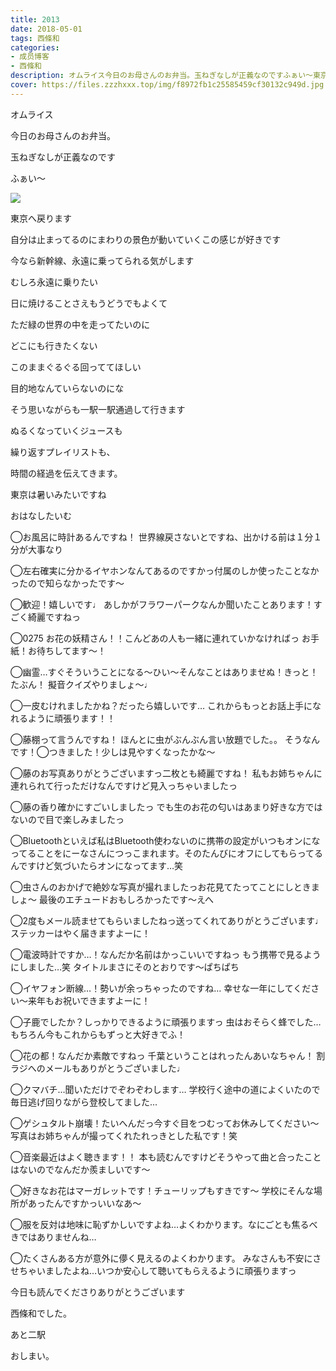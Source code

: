 ```yaml
---
title: 2013
date: 2018-05-01
tags: 西條和
categories: 
- 成员博客
- 西條和
description: オムライス今日のお母さんのお弁当。玉ねぎなしが正義なのですふぁい〜東京へ戻ります...
cover: https://files.zzzhxxx.top/img/f8972fb1c25585459cf30132c949d.jpg 
---
```









オムライス











今日のお母さんのお弁当。







玉ねぎなしが正義なのです








ふぁい〜




![](https://files.zzzhxxx.top/img/f8972fb1c25585459cf30132c949d.jpg)










東京へ戻ります

















自分は止まってるのにまわりの景色が動いていくこの感じが好きです











今なら新幹線、永遠に乗ってられる気がします








むしろ永遠に乗りたい










日に焼けることさえもうどうでもよくて









ただ緑の世界の中を走ってたいのに












どこにも行きたくない









このままぐるぐる回っててほしい









目的地なんていらないのにな













そう思いながらも一駅一駅通過して行きます












ぬるくなっていくジュースも











繰り返すプレイリストも、











時間の経過を伝えてきます。
















東京は暑いみたいですね













おはなしたいむ


◯お風呂に時計あるんですね！
世界線戻さないとですね、出かける前は１分１分が大事なり




◯左右確実に分かるイヤホンなんてあるのですかっ付属のしか使ったことなかったので知らなかったです〜




◯歓迎！嬉しいです♩
あしかがフラワーパークなんか聞いたことあります！すごく綺麗ですねっ




◯0275
お花の妖精さん！！こんどあの人も一緒に連れていかなければっ
お手紙！お待ちしてます〜！



◯幽霊…すぐそういうことになる〜ひい〜そんなことはありませぬ！きっと！たぶん！
擬音クイズやりましょ〜♩




◯一皮むけれましたかね？だったら嬉しいです…
これからもっとお話上手になれるように頑張ります！！



◯藤棚って言うんですね！
ほんとに虫がぶんぶん言い放題でした。。
そうなんです！◯つきました！少しは見やすくなったかな〜





◯藤のお写真ありがとうございますっ二枚とも綺麗ですね！
私もお姉ちゃんに連れられて行っただけなんですけど見入っちゃいましたっ





◯藤の香り確かにすごいしましたっ
でも生のお花の匂いはあまり好きな方ではないので目で楽しみましたっ




◯Bluetoothといえば私はBluetooth使わないのに携帯の設定がいつもオンになってることをにーなさんにつっこまれます。そのたんびにオフにしてもらってるんですけど気づいたらオンになってます…笑






◯虫さんのおかげで絶妙な写真が撮れましたっお花見てたってことにしときましょ〜
最後のエチュードおもしろかったです〜えへ




◯2度もメール読ませてもらいましたねっ送ってくれてありがとうございます♩
ステッカーはやく届きますよーに！




◯電波時計ですか…！なんだか名前はかっこいいですねっ
もう携帯で見るようにしました…笑
タイトルまさにそのとおりです〜ぱちぱち




◯イヤフォン断線…！勢いが余っちゃったのですね…
幸せな一年にしてください〜来年もお祝いできますよーに！



◯子鹿でしたか？しっかりできるように頑張りますっ
虫はおそらく蜂でした…
もちろん今もこれからもずっと大好きでふ！



◯花の都！なんだか素敵ですねっ
千葉ということはれったんあいなちゃん！
割ラジへのメールもありがとうございました♩




◯クマバチ…聞いただけでぞわぞわします…
学校行く途中の道によくいたので毎日逃げ回りながら登校してました…




◯ゲシュタルト崩壊！たいへんだっ今すぐ目をつむってお休みしてください〜
写真はお姉ちゃんが撮ってくれたれっきとした私です！笑




◯音楽最近はよく聴きます！！
本も読むんですけどそうやって曲と合ったことはないのでなんだか羨ましいです〜





◯好きなお花はマーガレットです！チューリップもすきです〜
学校にそんな場所があったんですかっいいなあ〜




◯服を反対は地味に恥ずかしいですよね…よくわかります。なにごとも焦るべきではありませんね…




◯たくさんある方が意外に儚く見えるのよくわかります。
みなさんも不安にさせちゃいましたよね…いつか安心して聴いてもらえるように頑張りますっ












今日も読んでくださりありがとうございます











西條和でした。










あと二駅









おしまい。


